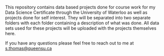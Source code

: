 This repository contains data based projects done for course work for my Data Science Certificate through the University of Waterloo as well as projects done for self interest. They will be separated into two separate folders with each folder containing a description of what was done. All data sets used for these projects will be uploaded with the projects themselves here.  

If you have any questions please feel free to reach out to me at s.thomas@queensu.ca
   